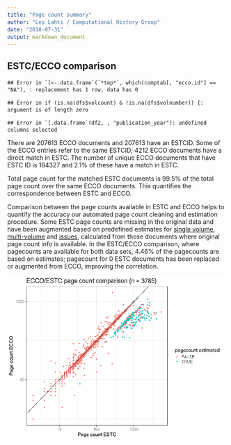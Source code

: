 ```yaml
---
title: "Page count summary"
author: "Leo Lahti / Computational History Group"
date: "2018-07-31"
output: markdown_document
---
```



## ESTC/ECCO comparison


```
## Error in `[<-.data.frame`(`*tmp*`, which(comptab[, "ecco.id"] == "NA"), : replacement has 1 row, data has 0
```

```
## Error in if (is.na(dfs$volcount) & !is.na(dfs$volnumber)) {: argument is of length zero
```

```
## Error in `[.data.frame`(df2, , "publication_year"): undefined columns selected
```

There are 207613 ECCO documents and 207613 have an ESTCID. Some of the ECCO entries refer to the same ESTCID; 4212 ECCO documents have a direct match in ESTC. The number of unique ECCO documents that have ESTC ID  is 184327 and 2.1% of these have a match in ESTC.

Total page count for the matched ESTC documents is 99.5% of the total page count over the same ECCO documents. This quantifies the correspondence between ESTC and ECCO.

Comparison between the page counts available in ESTC and ECCO helps to quantify the accuracy our automated page count cleaning and estimation procedure. Some ESTC page counts are missing in the original data and have been augmented based on predefined estimates for [single volume](mean_pagecounts_singlevol.csv), [multi-volume](mean_pagecounts_multivol.csv) and [issues](mean_pagecounts_issue.csv), calculated from those documents where original page count info is available. In the ESTC/ECCO comparison, where pagecounts are available for both data sets, 4.46% of the pagecounts are based on estimates; pagecount for 0 ESTC documents has been replaced or augmented from ECCO, improving the correlation.


<img src="figure/ecco2-1.png" title="plot of chunk ecco2" alt="plot of chunk ecco2" width="500px" />



